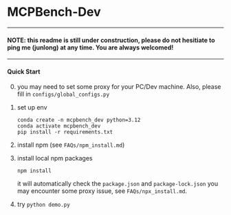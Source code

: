 # MCPBench-Dev
----
#### NOTE: this readme is still under construction, please do not hesitiate to ping me (junlong) at any time. You are always welcomed!
----
#### Quick Start
0. you may need to set some proxy for your PC/Dev machine. Also, please fill in `configs/global_configs.py`

1. set up env
    ```
    conda create -n mcpbench_dev python=3.12
    conda activate mcpbench_dev
    pip install -r requirements.txt
    ```

2. install npm (see `FAQs/npm_install.md`)

3. install local npm packages
    ```
    npm install
    ```
    it will automatically check the `package.json` and `package-lock.json`
    you may encounter some proxy issue, see `FAQs/npx_install.md`.

4. try `python demo.py`
